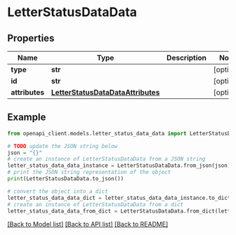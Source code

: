 # LetterStatusDataData


## Properties

Name | Type | Description | Notes
------------ | ------------- | ------------- | -------------
**type** | **str** |  | [optional]
**id** | **str** |  | [optional]
**attributes** | [**LetterStatusDataDataAttributes**](LetterStatusDataDataAttributes.md) |  | [optional]

## Example

```python
from openapi_client.models.letter_status_data_data import LetterStatusDataData

# TODO update the JSON string below
json = "{}"
# create an instance of LetterStatusDataData from a JSON string
letter_status_data_data_instance = LetterStatusDataData.from_json(json)
# print the JSON string representation of the object
print(LetterStatusDataData.to_json())

# convert the object into a dict
letter_status_data_data_dict = letter_status_data_data_instance.to_dict()
# create an instance of LetterStatusDataData from a dict
letter_status_data_data_from_dict = LetterStatusDataData.from_dict(letter_status_data_data_dict)
```
[[Back to Model list]](../README.md#documentation-for-models) [[Back to API list]](../README.md#documentation-for-api-endpoints) [[Back to README]](../README.md)
